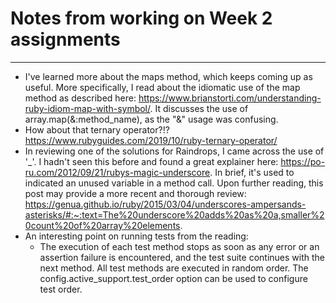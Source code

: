 # Notes from working on Week 2 assignments
---

- I've learned more about the maps method, which keeps coming up as useful. More specifically, I read about the idiomatic use of the map method as described here: https://www.brianstorti.com/understanding-ruby-idiom-map-with-symbol/.  It discusses the use of array.map(&:method_name), as the "&" usage was confusing.
- How about that ternary operator?!? https://www.rubyguides.com/2019/10/ruby-ternary-operator/ 
- In reviewing one of the solutions for Raindrops, I came across the use of '_'. I hadn't seen this before and found a great explainer here: https://po-ru.com/2012/09/21/rubys-magic-underscore. In brief, it's used to indicated an unused variable in a method call. Upon further reading, this post may provide a more recent and thorough review: https://genua.github.io/ruby/2015/03/04/underscores-ampersands-asterisks/#:~:text=The%20underscore%20adds%20as%20a,smaller%20count%20of%20array%20elements.
- An interesting point on running tests from the reading:
  - The execution of each test method stops as soon as any error or an assertion failure is encountered, and the test suite continues with the next method. All test methods are executed in random order. The config.active_support.test_order option can be used to configure test order.

